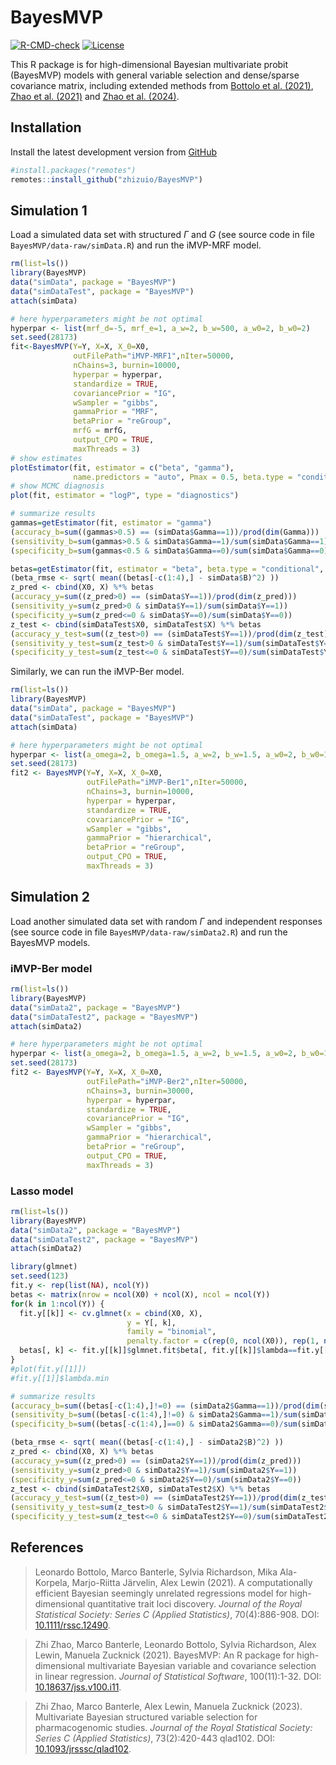 # BayesMVP

<!-- badges: start --

[![CRAN](http://www.r-pkg.org/badges/version/BayesMVP)](https://cran.r-project.org/package=BayesMVP)
[![r-universe](https://zhizuio.r-universe.dev/badges/BayesMVP)](https://zhizuio.r-universe.dev/BayesMVP)
[![DOI](https://img.shields.io/badge/doi-10.32614%2FCRAN.package.BayesMVP-brightgreen)](https://doi.org/10.32614/CRAN.package.BayesMVP)

-- badges: end -->

[![R-CMD-check](https://github.com/zhizuio/BayesMVP/workflows/R-CMD-check/badge.svg)](https://github.com/zhizuio/BayesMVP/actions)
[![License](https://img.shields.io/badge/License-MIT-green.svg)](https://opensource.org/licenses/MIT)


This R package is for high-dimensional Bayesian multivariate probit (BayesMVP) models with general variable selection and dense/sparse covariance matrix, including extended methods from [Bottolo et al. (2021)](https://doi.org/10.1111/rssc.12490), [Zhao et al. (2021)](https://doi.org/10.18637/jss.v100.i11) and [Zhao et al. (2024)](https://doi.org/10.1093/jrsssc/qlad102). 

## Installation

Install the latest development version from [GitHub](https://github.com/zhizuio/BayesMVP)

```r
#install.packages("remotes")
remotes::install_github("zhizuio/BayesMVP")
```

## Simulation 1

Load a simulated data set with structured $\Gamma$ and $G$ (see source code in file `BayesMVP/data-raw/simData.R`) and run the iMVP-MRF model. 

```r
rm(list=ls())
library(BayesMVP)
data("simData", package = "BayesMVP")
data("simDataTest", package = "BayesMVP")
attach(simData)

# here hyperparameters might be not optimal
hyperpar <- list(mrf_d=-5, mrf_e=1, a_w=2, b_w=500, a_w0=2, b_w0=2) 
set.seed(28173)
fit<-BayesMVP(Y=Y, X=X, X_0=X0,
              outFilePath="iMVP-MRF1",nIter=50000,
              nChains=3, burnin=10000,
              hyperpar = hyperpar,
              standardize = TRUE,
              covariancePrior = "IG",
              wSampler = "gibbs",
              gammaPrior = "MRF",
              betaPrior = "reGroup",
              mrfG = mrfG,
              output_CPO = TRUE,
              maxThreads = 3)
# show estimates
plotEstimator(fit, estimator = c("beta", "gamma"), 
              name.predictors = "auto", Pmax = 0.5, beta.type = "conditional")
# show MCMC diagnosis
plot(fit, estimator = "logP", type = "diagnostics")

# summarize results
gammas=getEstimator(fit, estimator = "gamma")
(accuracy_b=sum((gammas>0.5) == (simData$Gamma==1))/prod(dim(Gamma)))
(sensitivity_b=sum(gammas>0.5 & simData$Gamma==1)/sum(simData$Gamma==1))
(specificity_b=sum(gammas<0.5 & simData$Gamma==0)/sum(simData$Gamma==0))

betas=getEstimator(fit, estimator = "beta", beta.type = "conditional", Pmax = 0.5)
(beta_rmse <- sqrt( mean((betas[-c(1:4),] - simData$B)^2) ))
z_pred <- cbind(X0, X) %*% betas
(accuracy_y=sum((z_pred>0) == (simData$Y==1))/prod(dim(z_pred)))
(sensitivity_y=sum(z_pred>0 & simData$Y==1)/sum(simData$Y==1))
(specificity_y=sum(z_pred<=0 & simData$Y==0)/sum(simData$Y==0))
z_test <- cbind(simDataTest$X0, simDataTest$X) %*% betas
(accuracy_y_test=sum((z_test>0) == (simDataTest$Y==1))/prod(dim(z_test)))
(sensitivity_y_test=sum(z_test>0 & simDataTest$Y==1)/sum(simDataTest$Y==1))
(specificity_y_test=sum(z_test<=0 & simDataTest$Y==0)/sum(simDataTest$Y==0))
```

Similarly, we can run the iMVP-Ber model.

```r
rm(list=ls())
library(BayesMVP)
data("simData", package = "BayesMVP")
data("simDataTest", package = "BayesMVP")
attach(simData)

# here hyperparameters might be not optimal
hyperpar <- list(a_omega=2, b_omega=1.5, a_w=2, b_w=1.5, a_w0=2, b_w0=1.5)
set.seed(28173)
fit2 <- BayesMVP(Y=Y, X=X, X_0=X0,
                 outFilePath="iMVP-Ber1",nIter=50000,
                 nChains=3, burnin=10000,
                 hyperpar = hyperpar,
                 standardize = TRUE,
                 covariancePrior = "IG",
                 wSampler = "gibbs",
                 gammaPrior = "hierarchical",
                 betaPrior = "reGroup",
                 output_CPO = TRUE,
                 maxThreads = 3)
```

## Simulation 2

Load another simulated data set with random $\Gamma$ and independent responses (see source code in file `BayesMVP/data-raw/simData2.R`) and run the BayesMVP models. 

### iMVP-Ber model

```r
rm(list=ls())
library(BayesMVP)
data("simData2", package = "BayesMVP")
data("simDataTest2", package = "BayesMVP")
attach(simData2)

# here hyperparameters might be not optimal
hyperpar <- list(a_omega=2, b_omega=1.5, a_w=2, b_w=1.5, a_w0=2, b_w0=1.5)
set.seed(28173)
fit2 <- BayesMVP(Y=Y, X=X, X_0=X0,
                 outFilePath="iMVP-Ber2",nIter=50000,
                 nChains=3, burnin=30000,
                 hyperpar = hyperpar,
                 standardize = TRUE,
                 covariancePrior = "IG",
                 wSampler = "gibbs",
                 gammaPrior = "hierarchical",
                 betaPrior = "reGroup",
                 output_CPO = TRUE,
                 maxThreads = 3)
```
### Lasso model

```r
rm(list=ls())
library(BayesMVP)
data("simData2", package = "BayesMVP")
data("simDataTest2", package = "BayesMVP")
attach(simData2)

library(glmnet)
set.seed(123)
fit.y <- rep(list(NA), ncol(Y))
betas <- matrix(nrow = ncol(X0) + ncol(X), ncol = ncol(Y))
for(k in 1:ncol(Y)) {
  fit.y[[k]] <- cv.glmnet(x = cbind(X0, X), 
                          y = Y[, k],
                          family = "binomial",
                          penalty.factor = c(rep(0, ncol(X0)), rep(1, ncol(X))))
  betas[, k] <- fit.y[[k]]$glmnet.fit$beta[, fit.y[[k]]$lambda==fit.y[[k]]$lambda.min]
}
#plot(fit.y[[1]])
#fit.y[[1]]$lambda.min

# summarize results
(accuracy_b=sum((betas[-c(1:4),]!=0) == (simData2$Gamma==1))/prod(dim(simData2$Gamma)))
(sensitivity_b=sum((betas[-c(1:4),]!=0) & simData2$Gamma==1)/sum(simData2$Gamma==1))
(specificity_b=sum((betas[-c(1:4),]==0) & simData2$Gamma==0)/sum(simData2$Gamma==0))

(beta_rmse <- sqrt( mean((betas[-c(1:4),] - simData2$B)^2) ))
z_pred <- cbind(X0, X) %*% betas
(accuracy_y=sum((z_pred>0) == (simData2$Y==1))/prod(dim(z_pred)))
(sensitivity_y=sum(z_pred>0 & simData2$Y==1)/sum(simData2$Y==1))
(specificity_y=sum(z_pred<=0 & simData2$Y==0)/sum(simData2$Y==0))
z_test <- cbind(simDataTest2$X0, simDataTest2$X) %*% betas
(accuracy_y_test=sum((z_test>0) == (simDataTest2$Y==1))/prod(dim(z_test)))
(sensitivity_y_test=sum(z_test>0 & simDataTest2$Y==1)/sum(simDataTest2$Y==1))
(specificity_y_test=sum(z_test<=0 & simDataTest2$Y==0)/sum(simDataTest2$Y==0))
```


## References

> Leonardo Bottolo, Marco Banterle, Sylvia Richardson, Mika Ala-Korpela, Marjo-Riitta Järvelin, Alex Lewin (2021).
> A computationally efficient Bayesian seemingly unrelated regressions model for high-dimensional quantitative trait loci discovery.
> _Journal of the Royal Statistical Society: Series C (Applied Statistics)_, 70(4):886-908. DOI: [10.1111/rssc.12490](https://doi.org/10.1111/rssc.12490).

> Zhi Zhao, Marco Banterle, Leonardo Bottolo, Sylvia Richardson, Alex Lewin, Manuela Zucknick (2021).
> BayesMVP: An R package for high-dimensional multivariate Bayesian variable and covariance selection in linear regression.
> _Journal of Statistical Software_, 100(11):1-32. DOI: [10.18637/jss.v100.i11](https://doi.org/10.18637/jss.v100.i11).

> Zhi Zhao, Marco Banterle, Alex Lewin, Manuela Zucknick (2023).
> Multivariate Bayesian structured variable selection for pharmacogenomic studies.
> _Journal of the Royal Statistical Society: Series C (Applied Statistics)_, 73(2):420-443 qlad102. DOI: [10.1093/jrsssc/qlad102](https://doi.org/10.1093/jrsssc/qlad102).
